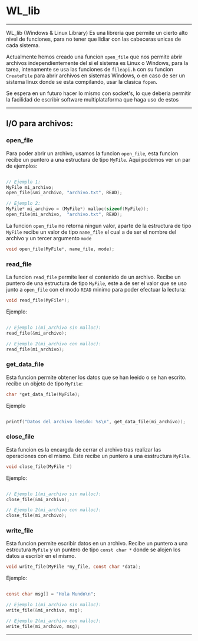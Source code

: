# WL_lib 

-----
WL_lib (Windows & Linux Library) Es una libreria que permite un cierto alto nivel de funciones, para no tener que lidiar con las cabeceras unicas de cada sistema.

Actualmente hemos creado una funcion `open_file` que nos permite abrir archivos independientemente del si el sistema es Linux o Windows, para la tarea, intenamente se usa las funciones de `fileapi.h` con su funcion `CreateFile` para abrir archivos en sistemas Windows, o en caso de ser un sistema linux donde se esta compilando, usar la clasica `fopen`. 

Se espera en un futuro hacer lo mismo con socket's, lo que deberia permitir la facilidad de escribir software multiplataforma que haga uso de estos

----

## I/O para archivos:

### open_file

Para poder abrir un archivo, usamos la funcion `open_file`, esta funcion recibe un puntero a una estructura de tipo `MyFile`. Aqui podemos ver un par de ejemplos:

```C

// Ejemplo 1:
MyFile mi_archivo;    
open_file(&mi_archivo, "archivo.txt", READ);

// Ejemplo 2:
MyFile* mi_archivo = (MyFile*) malloc(sizeof(MyFile));
open_file(mi_archivo,  "archivo.txt", READ);

```

La funcion `open_file` no retorna ningun valor, aparte de la estructura de tipo `MyFile` recibe un valor de tipo `name_file` el cual a de ser el nombre del archivo y un tercer argumento `mode`

```C
void open_file(MyFile*, name_file, mode);
```

### read_file

La funcion `read_file` permite leer el contenido de un archivo. Recibe un puntero de una estructura de tipo `MyFile`, este a de ser el valor que se uso junto a `open_file` con el modo `READ` minimo para poder efectuar la lectura:
```C
void read_file(MyFile*);
```

Ejemplo:

```C

// Ejemplo 1(mi_archivo sin malloc):  
read_file(&mi_archivo);

// Ejemplo 2(mi_archivo con malloc):
read_file(mi_archivo);

```

### get_data_file

Esta funcion permite obtener los datos que se han leeido o se han escrito. recibe un objeto de tipo `MyFile`:

```C
char *get_data_file(MyFile);
```

Ejemplo
```C

printf("Datos del archivo leeido: %s\n", get_data_file(mi_archivo));

```

### close_file

Esta funcion es la encargda de cerrar el archivo tras realizar las operaciones con el mismo. Este recibe un puntero a una esstructura `MyFile`.
```C
void close_file(MyFile *)
```

Ejemplo:
```C

// Ejemplo 1(mi_archivo sin malloc):  
close_file(&mi_archivo);

// Ejemplo 2(mi_archivo con malloc):
close_file(mi_archivo);

```

### write_file

Esta funcion permite escribir datos en un archivo. Recibe un puntero a una estrcutura `MyFile` y un puntero de tipo `const char *` donde se alojen los datos a escribir en el mismo.

```C
void write_file(MyFile *my_file, const char *data);
```

Ejemplo:
```C

const char msg[] = "Hola Mundo\n";

// Ejemplo 1(mi_archivo sin malloc):  
write_file(&mi_archivo, msg);

// Ejemplo 2(mi_archivo con malloc):
write_file(mi_archivo, msg);

```

----